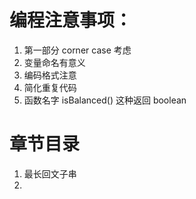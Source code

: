 # 编程注意事项：

1. 第一部分 corner case 考虑
2. 变量命名有意义
3. 编码格式注意
4. 简化重复代码
5. 函数名字 isBalanced() 这种返回 boolean

# 章节目录

1. 最长回文子串
2.
